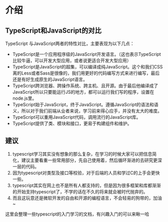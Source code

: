 # 介绍

## TypeScript和JavaScript的对比
TypeScript 与JavaScript两者的特性对比，主要表现为以下几点：
- TypeScript是一个应用程序级的JavaScript开发语言。（这也表示TypeScript比较牛逼，可以开发大型应用，或者说更适合开发大型应用）
- TypeScript是JavaScript的超集，可以编译成纯JavaScript。这个和我们CSS离的Less或者Sass是很像的，我们用更好的代码编写方式来进行编写，最后还是有好生成原生的JavaScript语言。
- TypeScript跨浏览器、跨操作系统、跨主机、且开源。由于最后他编译成了JavaScript所以只要能运行JS的地方，都可以运行我们写的程序，设置在node.js里。
- TypeScript始于JavaScript，终于JavaScript。遵循JavaScript的语法和语义，所以对于我们前端从业者来说，学习前来得心应手，并没有太大的难度。
- TypeScript可以重用JavaScript代码，调用流行的JavaScript库。
- TypeScript提供了类、模块和接口，更易于构建组件和维护。

## 建议
1. typescript学习其实没有想象的那么复杂，在学习的时候大家可以把信息简化，建议主要看重一些常用部分，先自己使用着，然后循环渐进的去研究更深一层的代码。
2. 因为typescript对类型及接口等校验，对于后端的人员和学过C的上手会更快一些。
3. typescript其实在网上也不是所有人都支持的，但是因为很多框架和库都渐渐的开始支持typescript了，不学的话在不久的将来就会被时代抛弃的。
4. 而且这玩意还是微软开发的自由和开源的编程语言，不会轻易的狗带的，加油~

这里会整理一些typescript的入门学习的文档，有兴趣入门的可以来瞅一哈